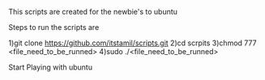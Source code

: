This scripts are created for the newbie's to ubuntu 

Steps to run the scripts are

1)git clone https://github.com/itstamil/scripts.git
2)cd scrpits
3)chmod 777 <file_need_to_be_runned>
4)sudo ./<file_need_to_be_runned>

Start Playing with ubuntu
